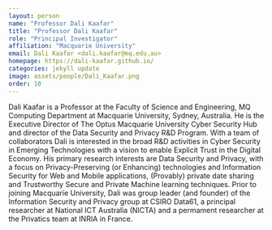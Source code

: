 ```yaml
---
layout: person
name: "Professor Dali Kaafar"
title: "Professor Dali Kaafar"
role: "Principal Investigator"
affiliation: "Macquarie University"
email: Dali Kaafar <dali.kaafar@mq.edu.au>
homepage: https://dali-kaafar.github.io/
categories: jekyll update
image: assets/people/Dali_Kaafar.png
order: 10
---
```

Dali Kaafar is a Professor at the Faculty of Science and Engineering, MQ Computing Department at Macquarie University, Sydney, Australia. He is the Executive Director of The Optus Macquarie University Cyber Security Hub and director of the Data Security and Privacy R&D Program. With a team of collaborators Dali is interested in the broad R&D activities in Cyber Security in Emerging Technologies with a vision to enable Explicit Trust in the Digital Economy. His primary research interests are Data Security and Privacy, with a focus on Privacy-Preserving (or Enhancing) technologies and Information Security for Web and Mobile applications, (Provably) private date sharing and Trustworthy Secure and Private Machine learning techniques. Prior to joining Macquarie University, Dali was group leader (and founder) of the Information Security and Privacy group at CSIRO Data61, a principal researcher at National ICT Australia (NICTA) and a permament researcher at the Privatics team at INRIA in France.